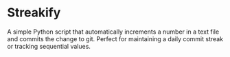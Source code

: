# Streakify
A simple Python script that automatically increments a number in a text file and commits the change to git. Perfect for maintaining a daily commit streak or tracking sequential values.
